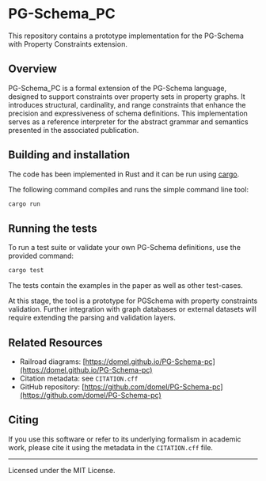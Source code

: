 # PG-Schema_PC

This repository contains a prototype implementation for the PG-Schema with Property Constraints extension.


## Overview

PG-Schema_PC is a formal extension of the PG-Schema language, designed to support constraints over property sets in property graphs. 
It introduces structural, cardinality, and range constraints that enhance the precision and expressiveness of schema definitions. 
This implementation serves as a reference interpreter for the abstract grammar and semantics presented in the associated publication.

## Building and installation

The code has been implemented in Rust and it can be run using [cargo](https://doc.rust-lang.org/cargo/).

The following command compiles and runs the simple command line tool:

```sh
cargo run
```

## Running the tests

To run a test suite or validate your own PG-Schema definitions, use the provided command:

```sh
cargo test
```

The tests contain the examples in the paper as well as other test-cases.

At this stage, the tool is a prototype for PGSchema with property constraints validation. 
Further integration with graph databases or external datasets will require extending the parsing and validation layers.

## Related Resources

- Railroad diagrams: [https://domel.github.io/PG-Schema-pc](https://domel.github.io/PG-Schema-pc)
- Citation metadata: see `CITATION.cff`
- GitHub repository: [https://github.com/domel/PG-Schema-pc](https://github.com/domel/PG-Schema-pc)

## Citing

If you use this software or refer to its underlying formalism in academic work, please cite it using the metadata in the `CITATION.cff` file.

---

Licensed under the MIT License.
